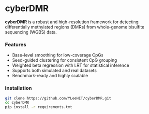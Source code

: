 # cyberDMR

**cyberDMR** is a robust and high-resolution framework for detecting differentially methylated regions (DMRs) from whole-genome bisulfite sequencing (WGBS) data.

### Features
- Base-level smoothing for low-coverage CpGs
- Seed-guided clustering for consistent CpG grouping
- Weighted beta regression with LRT for statistical inference
- Supports both simulated and real datasets
- Benchmark-ready and highly scalable

### Installation
```bash
git clone https://github.com/YLeeHIT/cyberDMR.git
cd cyberDMR
pip install -r requirements.txt
